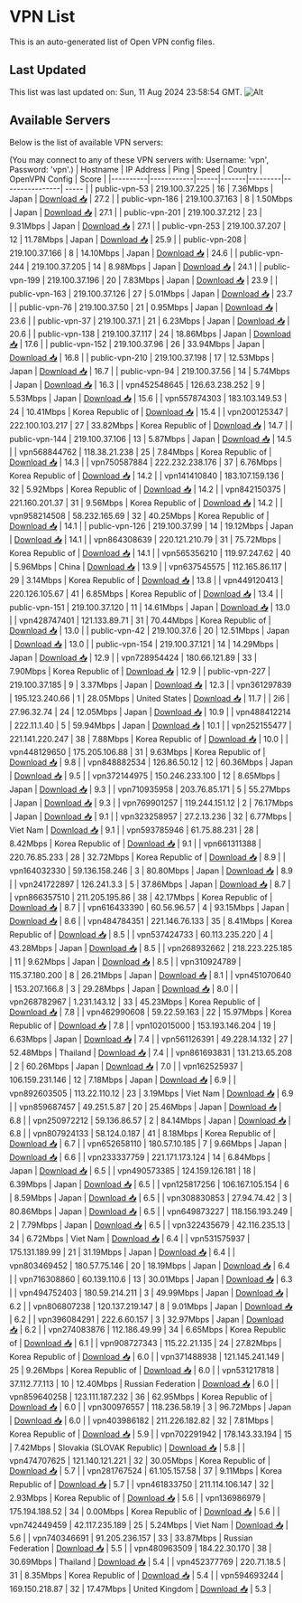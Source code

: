 # VPN List

This is an auto-generated list of Open VPN config files.

## Last Updated

This list was last updated on: Sun, 11 Aug 2024 23:58:54 GMT.
![Alt](https://repobeats.axiom.co/api/embed/186b98318ef1479477931607c1ad7d823f12451f.svg "Repobeats analytics image")

## Available Servers

Below is the list of available VPN servers:

(You may connect to any of these VPN servers with: Username: 'vpn', Password: 'vpn'.)
| Hostname | IP Address | Ping | Speed | Country | OpenVPN Config | Score |
|----------|------------|------|-------|---------|----------------| ----- |
| public-vpn-53 | 219.100.37.225 | 16 | 7.36Mbps | Japan | [Download 📥](./configs/server_0_JP.ovpn) | 27.2 |
| public-vpn-186 | 219.100.37.163 | 8 | 1.50Mbps | Japan | [Download 📥](./configs/server_1_JP.ovpn) | 27.1 |
| public-vpn-201 | 219.100.37.212 | 23 | 9.31Mbps | Japan | [Download 📥](./configs/server_2_JP.ovpn) | 27.1 |
| public-vpn-253 | 219.100.37.207 | 12 | 11.78Mbps | Japan | [Download 📥](./configs/server_3_JP.ovpn) | 25.9 |
| public-vpn-208 | 219.100.37.166 | 8 | 14.10Mbps | Japan | [Download 📥](./configs/server_4_JP.ovpn) | 24.6 |
| public-vpn-244 | 219.100.37.205 | 14 | 8.98Mbps | Japan | [Download 📥](./configs/server_5_JP.ovpn) | 24.1 |
| public-vpn-199 | 219.100.37.196 | 20 | 7.83Mbps | Japan | [Download 📥](./configs/server_6_JP.ovpn) | 23.9 |
| public-vpn-163 | 219.100.37.126 | 27 | 5.01Mbps | Japan | [Download 📥](./configs/server_7_JP.ovpn) | 23.7 |
| public-vpn-76 | 219.100.37.50 | 21 | 0.95Mbps | Japan | [Download 📥](./configs/server_8_JP.ovpn) | 23.6 |
| public-vpn-37 | 219.100.37.1 | 21 | 6.23Mbps | Japan | [Download 📥](./configs/server_9_JP.ovpn) | 20.6 |
| public-vpn-138 | 219.100.37.117 | 24 | 18.86Mbps | Japan | [Download 📥](./configs/server_10_JP.ovpn) | 17.6 |
| public-vpn-152 | 219.100.37.96 | 26 | 33.94Mbps | Japan | [Download 📥](./configs/server_11_JP.ovpn) | 16.8 |
| public-vpn-210 | 219.100.37.198 | 17 | 12.53Mbps | Japan | [Download 📥](./configs/server_12_JP.ovpn) | 16.7 |
| public-vpn-94 | 219.100.37.56 | 14 | 5.74Mbps | Japan | [Download 📥](./configs/server_13_JP.ovpn) | 16.3 |
| vpn452548645 | 126.63.238.252 | 9 | 5.53Mbps | Japan | [Download 📥](./configs/server_14_JP.ovpn) | 15.6 |
| vpn557874303 | 183.103.149.53 | 24 | 10.41Mbps | Korea Republic of | [Download 📥](./configs/server_15_KR.ovpn) | 15.4 |
| vpn200125347 | 222.100.103.217 | 27 | 33.82Mbps | Korea Republic of | [Download 📥](./configs/server_16_KR.ovpn) | 14.7 |
| public-vpn-144 | 219.100.37.106 | 13 | 5.87Mbps | Japan | [Download 📥](./configs/server_17_JP.ovpn) | 14.5 |
| vpn568844762 | 118.38.21.238 | 25 | 7.84Mbps | Korea Republic of | [Download 📥](./configs/server_18_KR.ovpn) | 14.3 |
| vpn750587884 | 222.232.238.176 | 37 | 6.76Mbps | Korea Republic of | [Download 📥](./configs/server_19_KR.ovpn) | 14.2 |
| vpn141410840 | 183.107.159.136 | 32 | 5.92Mbps | Korea Republic of | [Download 📥](./configs/server_20_KR.ovpn) | 14.2 |
| vpn842150375 | 221.160.201.37 | 31 | 9.56Mbps | Korea Republic of | [Download 📥](./configs/server_21_KR.ovpn) | 14.2 |
| vpn958214508 | 58.232.165.69 | 32 | 40.25Mbps | Korea Republic of | [Download 📥](./configs/server_22_KR.ovpn) | 14.1 |
| public-vpn-126 | 219.100.37.99 | 14 | 19.12Mbps | Japan | [Download 📥](./configs/server_23_JP.ovpn) | 14.1 |
| vpn864308639 | 220.121.210.79 | 31 | 75.72Mbps | Korea Republic of | [Download 📥](./configs/server_24_KR.ovpn) | 14.1 |
| vpn565356210 | 119.97.247.62 | 40 | 5.96Mbps | China | [Download 📥](./configs/server_25_CN.ovpn) | 13.9 |
| vpn637545575 | 112.165.86.117 | 29 | 3.14Mbps | Korea Republic of | [Download 📥](./configs/server_26_KR.ovpn) | 13.8 |
| vpn449120413 | 220.126.105.67 | 41 | 6.85Mbps | Korea Republic of | [Download 📥](./configs/server_27_KR.ovpn) | 13.4 |
| public-vpn-151 | 219.100.37.120 | 11 | 14.61Mbps | Japan | [Download 📥](./configs/server_28_JP.ovpn) | 13.0 |
| vpn428747401 | 121.133.89.71 | 31 | 70.44Mbps | Korea Republic of | [Download 📥](./configs/server_29_KR.ovpn) | 13.0 |
| public-vpn-42 | 219.100.37.6 | 20 | 12.51Mbps | Japan | [Download 📥](./configs/server_30_JP.ovpn) | 13.0 |
| public-vpn-154 | 219.100.37.121 | 14 | 14.29Mbps | Japan | [Download 📥](./configs/server_31_JP.ovpn) | 12.9 |
| vpn728954424 | 180.66.121.89 | 33 | 7.90Mbps | Korea Republic of | [Download 📥](./configs/server_32_KR.ovpn) | 12.9 |
| public-vpn-227 | 219.100.37.185 | 9 | 3.37Mbps | Japan | [Download 📥](./configs/server_33_JP.ovpn) | 12.3 |
| vpn361297839 | 195.123.240.66 | 1 | 28.05Mbps | United States | [Download 📥](./configs/server_34_US.ovpn) | 11.7 |
| 2i6 | 27.96.32.74 | 24 | 12.05Mbps | Japan | [Download 📥](./configs/server_35_JP.ovpn) | 10.9 |
| vpn488412214 | 222.11.1.40 | 5 | 59.94Mbps | Japan | [Download 📥](./configs/server_36_JP.ovpn) | 10.1 |
| vpn252155477 | 221.141.220.247 | 38 | 7.88Mbps | Korea Republic of | [Download 📥](./configs/server_37_KR.ovpn) | 10.0 |
| vpn448129650 | 175.205.106.88 | 31 | 9.63Mbps | Korea Republic of | [Download 📥](./configs/server_38_KR.ovpn) | 9.8 |
| vpn848882534 | 126.86.50.12 | 12 | 60.36Mbps | Japan | [Download 📥](./configs/server_39_JP.ovpn) | 9.5 |
| vpn372144975 | 150.246.233.100 | 12 | 8.65Mbps | Japan | [Download 📥](./configs/server_40_JP.ovpn) | 9.3 |
| vpn710935958 | 203.76.85.171 | 5 | 55.27Mbps | Japan | [Download 📥](./configs/server_41_JP.ovpn) | 9.3 |
| vpn769901257 | 119.244.151.12 | 2 | 76.17Mbps | Japan | [Download 📥](./configs/server_42_JP.ovpn) | 9.1 |
| vpn323258957 | 27.2.13.236 | 32 | 6.77Mbps | Viet Nam | [Download 📥](./configs/server_43_VN.ovpn) | 9.1 |
| vpn593785946 | 61.75.88.231 | 28 | 8.42Mbps | Korea Republic of | [Download 📥](./configs/server_44_KR.ovpn) | 9.1 |
| vpn661311388 | 220.76.85.233 | 28 | 32.72Mbps | Korea Republic of | [Download 📥](./configs/server_45_KR.ovpn) | 8.9 |
| vpn164032330 | 59.136.158.246 | 3 | 80.80Mbps | Japan | [Download 📥](./configs/server_46_JP.ovpn) | 8.9 |
| vpn241722897 | 126.241.3.3 | 5 | 37.86Mbps | Japan | [Download 📥](./configs/server_47_JP.ovpn) | 8.7 |
| vpn866357510 | 211.205.195.86 | 38 | 42.17Mbps | Korea Republic of | [Download 📥](./configs/server_48_KR.ovpn) | 8.7 |
| vpn616433390 | 60.56.96.57 | 4 | 93.15Mbps | Japan | [Download 📥](./configs/server_49_JP.ovpn) | 8.6 |
| vpn484784351 | 221.146.76.133 | 35 | 8.41Mbps | Korea Republic of | [Download 📥](./configs/server_50_KR.ovpn) | 8.5 |
| vpn537424733 | 60.113.235.220 | 4 | 43.28Mbps | Japan | [Download 📥](./configs/server_51_JP.ovpn) | 8.5 |
| vpn268932662 | 218.223.225.185 | 11 | 9.62Mbps | Japan | [Download 📥](./configs/server_52_JP.ovpn) | 8.5 |
| vpn310924789 | 115.37.180.200 | 8 | 26.21Mbps | Japan | [Download 📥](./configs/server_53_JP.ovpn) | 8.1 |
| vpn451070640 | 153.207.166.8 | 3 | 29.28Mbps | Japan | [Download 📥](./configs/server_54_JP.ovpn) | 8.0 |
| vpn268782967 | 1.231.143.12 | 33 | 45.23Mbps | Korea Republic of | [Download 📥](./configs/server_55_KR.ovpn) | 7.8 |
| vpn462990608 | 59.22.59.163 | 22 | 15.97Mbps | Korea Republic of | [Download 📥](./configs/server_56_KR.ovpn) | 7.8 |
| vpn102015000 | 153.193.146.204 | 19 | 6.63Mbps | Japan | [Download 📥](./configs/server_57_JP.ovpn) | 7.4 |
| vpn561126391 | 49.228.14.132 | 27 | 52.48Mbps | Thailand | [Download 📥](./configs/server_58_TH.ovpn) | 7.4 |
| vpn861693831 | 131.213.65.208 | 2 | 60.26Mbps | Japan | [Download 📥](./configs/server_59_JP.ovpn) | 7.0 |
| vpn162525937 | 106.159.231.146 | 12 | 7.18Mbps | Japan | [Download 📥](./configs/server_60_JP.ovpn) | 6.9 |
| vpn892603505 | 113.22.110.12 | 23 | 3.19Mbps | Viet Nam | [Download 📥](./configs/server_61_VN.ovpn) | 6.9 |
| vpn859687457 | 49.251.5.87 | 20 | 25.46Mbps | Japan | [Download 📥](./configs/server_62_JP.ovpn) | 6.8 |
| vpn250972212 | 59.136.86.57 | 2 | 84.14Mbps | Japan | [Download 📥](./configs/server_63_JP.ovpn) | 6.8 |
| vpn807924133 | 58.124.0.187 | 41 | 8.18Mbps | Korea Republic of | [Download 📥](./configs/server_64_KR.ovpn) | 6.7 |
| vpn652658110 | 180.57.10.185 | 7 | 9.66Mbps | Japan | [Download 📥](./configs/server_65_JP.ovpn) | 6.6 |
| vpn233337759 | 221.171.173.124 | 14 | 6.84Mbps | Japan | [Download 📥](./configs/server_66_JP.ovpn) | 6.5 |
| vpn490573385 | 124.159.126.181 | 18 | 6.39Mbps | Japan | [Download 📥](./configs/server_67_JP.ovpn) | 6.5 |
| vpn125817256 | 106.167.105.154 | 6 | 8.59Mbps | Japan | [Download 📥](./configs/server_68_JP.ovpn) | 6.5 |
| vpn308830853 | 27.94.74.42 | 3 | 80.86Mbps | Japan | [Download 📥](./configs/server_69_JP.ovpn) | 6.5 |
| vpn649873227 | 118.156.193.249 | 2 | 7.79Mbps | Japan | [Download 📥](./configs/server_70_JP.ovpn) | 6.5 |
| vpn322435679 | 42.116.235.13 | 34 | 6.72Mbps | Viet Nam | [Download 📥](./configs/server_71_VN.ovpn) | 6.4 |
| vpn531575937 | 175.131.189.99 | 21 | 31.19Mbps | Japan | [Download 📥](./configs/server_72_JP.ovpn) | 6.4 |
| vpn803469452 | 180.57.75.146 | 20 | 18.19Mbps | Japan | [Download 📥](./configs/server_73_JP.ovpn) | 6.4 |
| vpn716308860 | 60.139.110.6 | 13 | 30.01Mbps | Japan | [Download 📥](./configs/server_74_JP.ovpn) | 6.3 |
| vpn494752403 | 180.59.214.211 | 3 | 49.99Mbps | Japan | [Download 📥](./configs/server_75_JP.ovpn) | 6.2 |
| vpn806807238 | 120.137.219.147 | 8 | 9.01Mbps | Japan | [Download 📥](./configs/server_76_JP.ovpn) | 6.2 |
| vpn396084291 | 222.6.60.157 | 3 | 32.97Mbps | Japan | [Download 📥](./configs/server_77_JP.ovpn) | 6.2 |
| vpn274083876 | 112.186.49.99 | 34 | 6.65Mbps | Korea Republic of | [Download 📥](./configs/server_78_KR.ovpn) | 6.1 |
| vpn908727343 | 115.22.21.135 | 24 | 27.82Mbps | Korea Republic of | [Download 📥](./configs/server_79_KR.ovpn) | 6.0 |
| vpn371488938 | 121.145.241.149 | 25 | 9.26Mbps | Korea Republic of | [Download 📥](./configs/server_80_KR.ovpn) | 6.0 |
| vpn531217818 | 37.112.77.113 | 10 | 12.40Mbps | Russian Federation | [Download 📥](./configs/server_81_RU.ovpn) | 6.0 |
| vpn859640258 | 123.111.187.232 | 36 | 62.95Mbps | Korea Republic of | [Download 📥](./configs/server_82_KR.ovpn) | 6.0 |
| vpn300976557 | 118.236.58.19 | 3 | 96.72Mbps | Japan | [Download 📥](./configs/server_83_JP.ovpn) | 6.0 |
| vpn403986182 | 211.226.182.82 | 32 | 7.81Mbps | Korea Republic of | [Download 📥](./configs/server_84_KR.ovpn) | 5.9 |
| vpn702291942 | 178.143.33.194 | 15 | 7.42Mbps | Slovakia (SLOVAK Republic) | [Download 📥](./configs/server_85_SK.ovpn) | 5.8 |
| vpn474707625 | 121.140.121.221 | 32 | 30.05Mbps | Korea Republic of | [Download 📥](./configs/server_86_KR.ovpn) | 5.7 |
| vpn281767524 | 61.105.157.58 | 37 | 9.11Mbps | Korea Republic of | [Download 📥](./configs/server_87_KR.ovpn) | 5.7 |
| vpn461833750 | 211.114.106.147 | 32 | 2.93Mbps | Korea Republic of | [Download 📥](./configs/server_88_KR.ovpn) | 5.6 |
| vpn136986979 | 175.194.188.52 | 34 | 0.00Mbps | Korea Republic of | [Download 📥](./configs/server_89_KR.ovpn) | 5.6 |
| vpn742449459 | 42.117.235.189 | 25 | 5.24Mbps | Viet Nam | [Download 📥](./configs/server_90_VN.ovpn) | 5.6 |
| vpn740346691 | 91.205.236.157 | 33 | 33.87Mbps | Russian Federation | [Download 📥](./configs/server_91_RU.ovpn) | 5.5 |
| vpn480963509 | 184.22.30.170 | 38 | 30.69Mbps | Thailand | [Download 📥](./configs/server_92_TH.ovpn) | 5.4 |
| vpn452377769 | 220.71.18.5 | 31 | 8.35Mbps | Korea Republic of | [Download 📥](./configs/server_93_KR.ovpn) | 5.4 |
| vpn594693244 | 169.150.218.87 | 32 | 17.47Mbps | United Kingdom | [Download 📥](./configs/server_94_GB.ovpn) | 5.3 |
